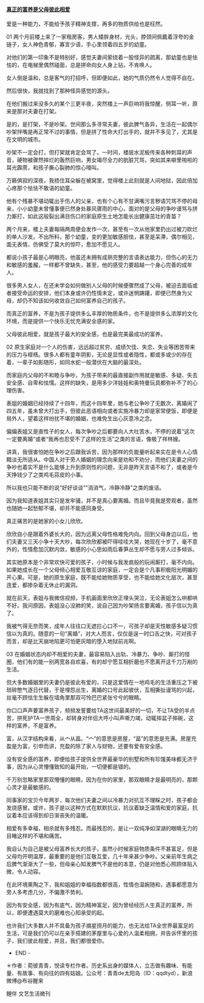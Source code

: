 #### [真正的富养是父母彼此相爱](http://www.jianshu.com/p/7a54bcd0c27e)
爱是一种能力，不能给予孩子精神支撑，再多的物质供给也是枉然。

01
两个月前楼上来了一家租房客，男人矮胖身材，光头，脖颈间佩戴着浮夸的金链子，女人神色青郁，寡言少语，手心里领着四五岁的幼童。

对他们的第一印象不是特别好，感觉夫妻间萦绕着一股怪异的疏离，那幼童也是怯怯的，在电梯里偶然碰面，总是拼命向女人身上钻，不肯唤人。

女人倒是温和，总是客气的打招呼，但即便如此，她的气质仍然令人觉得不自在。

然后很快，我就找到了那种怪异感觉的源头。

在他们搬过来没多久的某个三更半夜，突然楼上一声巨响将我惊醒，侧耳一听，原来是那对夫妻在打架。

是的，是打架，不是吵架。世间那么多寻常夫妻，彼此脾气各异，生活在一起偶尔吵架拌嘴是再正常不过的事情，但是拼了性命大打出手的，就并不多见了，尤其是在文明的城市。

吵架不一定会打，但打架就肯定会骂了。一时间，楼层水泥板传来各种刺耳的声音，硬物被骤然摔烂的轰然巨响，男女竭尽全力的肮脏咒骂，突如其来噼里啪啦的耳光霹雳，和孩子撕心裂肺的惊心嚎叫。

万籁俱寂的深夜，我捂住耳朵躲在被窝里，觉得楼上此刻就是人间地狱，因此倍加心疼那个怯怯不敢语的幼童。

他有个残暴不堪动辄出手伤人的父亲，也有个心有不甘满嘴污言秽语咒骂不停的母亲，小小幼童未曾懂事便已然身处暴风骤雨的中心，面对的是父母的争吵谩骂与拼力厮打，如此这般裂出满目伤口的家庭原生土地怎能长出健康茁壮的青苗？

两个月来，楼上夫妻每隔两周便会发作一次，甚至有一次从他家里扔出过被刀砍烂的单人沙发。不出所料，那个幼童，变的更加敏感胆怯，甚至是呆滞，偶尔相见，面无表情，仿佛受了莫大的惊吓，愈加不愿见人。

都说小孩子最是心明眼亮，他虽还未拥有成熟完整的言语表达能力，但伤心的无力和敏感的羞赧，一样都不曾缺失，甚至，他的感受力要超越一个身心完善的成年人。

很多男人女人，在还未学会如何做别人父母的时候便骤然成了父母，被迫去面临或者接受命运的安排，他们本身或许仍性情未定，或许迷惘踌躇，即便已然身为父母，却仍不知该如何收敛自己如何富养自己的孩子。

而真正的富养，不是为孩子提供多么丰厚的物质条件，也不是提供多么浓厚的文化环境，而是提供一个快乐无忧充满安全感的家。

父母彼此相爱，就是孩子最大的安全感，也是最完美最成功的富养。

02
原生家庭对一个人的伤害，远远超过贫穷、成绩欠佳、失恋、失业等困苦带来的压力与桎梏。很多人都有童年阴影，无论是显性或者隐性，都或多或少的存在着，一辈子如影随形，如同水蛇一般潜伏在大脑的最深处。

而家庭内父母的不和睦与争吵，为孩子带来的最直接副作用就是敏感、多疑、失去安全感、自卑和怯懦。这样的缺失，是用多少洋娃娃和奥特曼玩具都弥补不了的心理伤害。

表姐的婚姻已经持续了十四年，而这十四年里，她与老公争吵了无数次，离婚闹了四五年，虽未曾大打出手，但彼此恶语相向或者实施冷暴力却是家常便饭，即便是局外人，望着这样纷扰不堪的婚姻，也难免生出心灰意冷之念。

偏偏表姐又是直性子的女人，每次争吵之后都要向人大吐苦水，不停的说着“这次一定要离婚”或者“我再也忍受不了这样的生活”之类的言语，像极了祥林嫂。

讲真，我很害怕她在争吵之后跟我诉苦，因为那样的负能量听起来实在是令人心情黯淡无所适从。中国人对于旁人婚姻的理念向来是劝和不劝分，而他们夫妻之间的争吵也着实不是什么能够上升到原则性的问题，无非是昨天言语不和了，或者是今天挣钱少了之类鸡毛蒜皮的小事。

所以我也只能不断的说“好好谈谈”“消消气，冷静冷静”之类的废话。

因为我知道表姐其实只是发牢骚，并不是真心要离婚。而且毕竟我是旁观者，虽然也随她一起愁郁不堪，却并不能感同身受。

真正痛苦的是她家的小女儿欣欣。

欣欣自小是跟着外婆长大的，因为远离父母性格难免内向。回到父母身边以后，他们夫妻又三天小争十天大吵，每次欣欣都被吓得哇哇大哭，她现在十岁了，毫不意外的，性情愈加沉默内敛，敏感的小心思如雨后春笋丛生却不愿与旁人过多倾诉。

其实她原本是个非常欢快可爱的孩子，小时候与我发疯般的玩闹厮打，毫不内向。如果她成长在一个父母倾心相爱互敬互谅的家庭，一定会是个凡事积极阳光明媚的开心果。可是，她的原生家庭，既不能给她物质享受，也不能给她文化层次，甚至连爱，都掺杂着无休止的漏洞。

就在前天，表姐与我微信视频，手机画面里欣欣正埋头哭泣，无论表姐怎么哄都哄不好。我问原因，表姐没心没肺的笑，说自己因为吵架扬言要离婚，孩子信以为真了。

我被气得无奈而笑，成年人往往口无遮拦心口不一，可孩子却是天性敏感多疑习惯信以为真的。随意的一句“离婚”，对大人而言，仅仅是逞一时口舌之快，可对孩子而言，却是比天崩地陷更可怕更灰暗的堕入地狱前兆啊。

03
在婚姻状态内却不相爱的夫妻，最容易陷入出轨、冷暴力、争吵、厮打的怪圈，他们有的能一别两宽各自欢喜，有的却宁愿互相折磨也不愿离开这千刀万剐的生活。

但大多数婚姻里的夫妻仍是彼此有爱的，只是这爱情在一地鸡毛的生活重压之下被琐碎憋气逐日代替，于是埋怨丛生，离婚的口号此起彼伏，互相撕扯谩骂的兴起，丝毫不顾怯生生躲在墙角里那双可怜巴巴紧张兮兮的眼睛。

你口口声声要富养孩子，频频发誓要给TA这世间最美好的一切，不让TA受的半点苦，拼死护TA一世周全，却转身对伴侣大呼小叫声嘶力竭，动辄摔盆子摔碗，这样的富养，不是富养。

富，从汉字结构来看，从宀从畐。“宀”的意思是房屋，“畐”的意思是充满。房屋充盈是为富，引申而讲，充盈的除了家人与财物，还要有爱有安全感。

没有安全感的富养，即便给孩子提供全世界最豪华的别墅和所有珍馐美味都无济于事，因为从心灵懵懂致知的最开始，一切便都是错的。

千万别忽略家里那双懵懂的眼睛，因为在你的家里，那双眼睛才是最明亮的，那颗心灵才是最敏感的。

同事家的宝贝今年两岁，每次他们夫妻之间以冷暴力对抗互不理睬之时，孩子都会发烧感冒。或许，孩子是以这种方式在默默抗议，抗议着缺乏温情和爱的家庭，抗议着本应该得到却日渐丧失的温暖。

相爱有多幸福，相杀就有多残忍。而最残忍的，是让一双纯净如深湖的眼睛无力的目睹这样的不堪和痛苦。

我自认为自己是被父母富养长大的孩子，虽然小时候家庭物质条件不甚富足，但是父母均开明温厚，最重要的是他们互敬互爱，几十年来甚少争吵。父亲前年生病之后脾气渐渐大了一些，但母亲心知发脾气不是他的本意，仍是对他悉心照顾体贴入微，令人动容。

在此环境熏陶之下，我和姐姐的幸福指数都很高，性情也温婉随和，遇事都愿意为旁人多考虑几分，不偏激不势利。

因为有安全感，因为有底气，因为精神富足，因为曾经经历人生真正的富养，所以，即便遭遇莫大的磨难也心知承受的起。

也许我们大多数人并不具备为孩子摘星捞月的能力，也无法给TA全世界最富足的生活，可是我们仍可以在亲手搭建的茅屋里与心爱的人温柔相拥，并告诉怀里的孩子，我们彼此相爱，并且，我们都很爱你。

- END -

＊作者：菀彼青青，悦读专栏作者。历史系出身的媒体人，立志做有趣味、有能量、有故事、有向往的四有姑娘。公众号：青青de太阳岛（ID：qqdtyd），新浪微博@布谷醒来

鲤伴
文艺生活微刊
